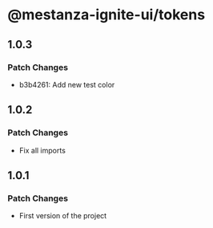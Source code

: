 # @mestanza-ignite-ui/tokens

## 1.0.3

### Patch Changes

- b3b4261: Add new test color

## 1.0.2

### Patch Changes

- Fix all imports

## 1.0.1

### Patch Changes

- First version of the project
